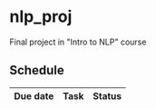 # nlp_proj
Final project in "Intro to NLP" course
## Schedule
<!--- :heavy_check_mark: --->
| Due date | Task | Status |
| --- | --- | ---|

